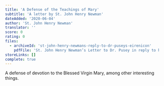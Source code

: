 ```yaml
---
title: 'A Defense of the Teachings of Mary'
subtitle: 'A letter by St. John Henry Newman'
dateAdded: '2020-06-04'
author: 'St. John Henry Newman'
translator: ''
score: 0
rating: 0
files:
  - archiveId: 'st-john-henry-newmans-reply-to-dr-puseys-eirenicon'
    pdfFile: 'St. John Henry Newman’s Letter to Dr. Pusey in reply to his Eirenicon.pdf'
storeLinks: []
complete: true
---
```


A defense of devotion to the Blessed Virgin Mary, among other interesting things.
